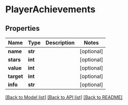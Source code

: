 # PlayerAchievements

## Properties
Name | Type | Description | Notes
------------ | ------------- | ------------- | -------------
**name** | **str** |  | [optional] 
**stars** | **int** |  | [optional] 
**value** | **int** |  | [optional] 
**target** | **int** |  | [optional] 
**info** | **str** |  | [optional] 

[[Back to Model list]](../README.md#documentation-for-models) [[Back to API list]](../README.md#documentation-for-api-endpoints) [[Back to README]](../README.md)

